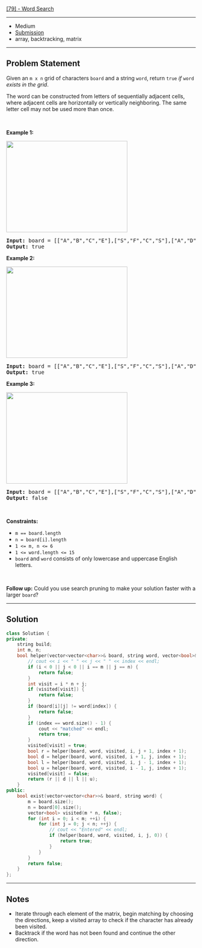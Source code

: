 [[79] - Word Search](https://leetcode.com/problems/word-search)

---

- Medium
- [Submission](https://leetcode.com/problems/word-search/submissions/991931759/)
- array, backtracking, matrix

---

## Problem Statement

<p>Given an <code>m x n</code> grid of characters <code>board</code> and a string <code>word</code>, return <code>true</code> <em>if</em> <code>word</code> <em>exists in the grid</em>.</p>

<p>The word can be constructed from letters of sequentially adjacent cells, where adjacent cells are horizontally or vertically neighboring. The same letter cell may not be used more than once.</p>

<p>&nbsp;</p>
<p><strong class="example">Example 1:</strong></p>
<img alt="" src="https://assets.leetcode.com/uploads/2020/11/04/word2.jpg" style="width: 322px; height: 242px;" />
<pre>
<strong>Input:</strong> board = [[&quot;A&quot;,&quot;B&quot;,&quot;C&quot;,&quot;E&quot;],[&quot;S&quot;,&quot;F&quot;,&quot;C&quot;,&quot;S&quot;],[&quot;A&quot;,&quot;D&quot;,&quot;E&quot;,&quot;E&quot;]], word = &quot;ABCCED&quot;
<strong>Output:</strong> true
</pre>

<p><strong class="example">Example 2:</strong></p>
<img alt="" src="https://assets.leetcode.com/uploads/2020/11/04/word-1.jpg" style="width: 322px; height: 242px;" />
<pre>
<strong>Input:</strong> board = [[&quot;A&quot;,&quot;B&quot;,&quot;C&quot;,&quot;E&quot;],[&quot;S&quot;,&quot;F&quot;,&quot;C&quot;,&quot;S&quot;],[&quot;A&quot;,&quot;D&quot;,&quot;E&quot;,&quot;E&quot;]], word = &quot;SEE&quot;
<strong>Output:</strong> true
</pre>

<p><strong class="example">Example 3:</strong></p>
<img alt="" src="https://assets.leetcode.com/uploads/2020/10/15/word3.jpg" style="width: 322px; height: 242px;" />
<pre>
<strong>Input:</strong> board = [[&quot;A&quot;,&quot;B&quot;,&quot;C&quot;,&quot;E&quot;],[&quot;S&quot;,&quot;F&quot;,&quot;C&quot;,&quot;S&quot;],[&quot;A&quot;,&quot;D&quot;,&quot;E&quot;,&quot;E&quot;]], word = &quot;ABCB&quot;
<strong>Output:</strong> false
</pre>

<p>&nbsp;</p>
<p><strong>Constraints:</strong></p>

<ul>
	<li><code>m == board.length</code></li>
	<li><code>n = board[i].length</code></li>
	<li><code>1 &lt;= m, n &lt;= 6</code></li>
	<li><code>1 &lt;= word.length &lt;= 15</code></li>
	<li><code>board</code> and <code>word</code> consists of only lowercase and uppercase English letters.</li>
</ul>

<p>&nbsp;</p>
<p><strong>Follow up:</strong> Could you use search pruning to make your solution faster with a larger <code>board</code>?</p>


---

## Solution

```cpp
class Solution {
private:
    string build;
    int m, n;
    bool helper(vector<vector<char>>& board, string word, vector<bool>& visited, int i, int j, int index) {
        // cout << i << " " << j << " " << index << endl;
        if (i < 0 || j < 0 || i == m || j == n) {
            return false;
        }
        int visit = i * n + j;
        if (visited[visit]) {
            return false;
        }
        if (board[i][j] != word[index]) {
            return false;
        }
        if (index == word.size() - 1) {
            cout << "matched" << endl;
            return true;
        }
        visited[visit] = true;
        bool r = helper(board, word, visited, i, j + 1, index + 1);
        bool d = helper(board, word, visited, i + 1, j, index + 1);
        bool l = helper(board, word, visited, i, j - 1, index + 1);
        bool u = helper(board, word, visited, i - 1, j, index + 1);
        visited[visit] = false;
        return (r || d || l || u);
    }
public:
    bool exist(vector<vector<char>>& board, string word) {
        m = board.size();
        n = board[0].size();
        vector<bool> visited(m * n, false);
        for (int i = 0; i < m; ++i) {
            for (int j = 0; j < n; ++j) {
                // cout << "Entered" << endl;
                if (helper(board, word, visited, i, j, 0)) {
                    return true;
                }
            }
        }
        return false;
    }
};
```

---

## Notes

- Iterate through each element of the matrix, begin matching by choosing the directions, keep a visited array to check if the character has already been visited.
- Backtrack if the word has not been found and continue the other direction.
